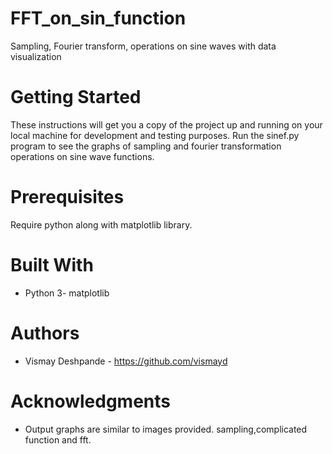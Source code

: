 # FFT_on_sin_function
Sampling, Fourier transform, operations on sine waves with data visualization

# Getting Started
These instructions will get you a copy of the project up and running on your local machine for development and testing purposes. 
Run the sinef.py program to see the graphs of sampling and fourier transformation operations on sine wave functions.

# Prerequisites
Require python along with matplotlib library.

# Built With
*	Python 3- matplotlib

# Authors
*	Vismay Deshpande - https://github.com/vismayd

# Acknowledgments
*	Output graphs are similar to images provided.
sampling,complicated function and fft.


